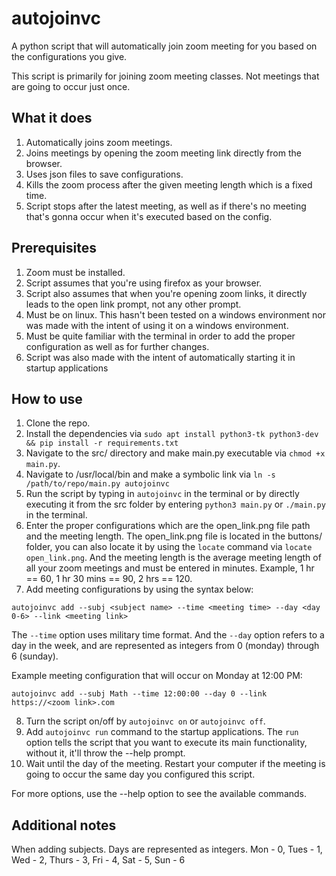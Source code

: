 # autojoinvc

A python script that will automatically join zoom meeting for you based on the configurations you give.

This script is primarily for joining zoom meeting classes. Not meetings that are going to occur just once.

## What it does

1. Automatically joins zoom meetings.
2. Joins meetings by opening the zoom meeting link directly from the browser.
3. Uses json files to save configurations.
4. Kills the zoom process after the given meeting length which is a fixed time.
5. Script stops after the latest meeting, as well as if there's no meeting that's gonna occur when it's executed based on the config.

## Prerequisites

1. Zoom must be installed.
2. Script assumes that you're using firefox as your browser.
3. Script also assumes that when you're opening zoom links, it directly leads to the open link prompt, not any other prompt.
4. Must be on linux. This hasn't been tested on a windows environment nor was made with the intent of using it on a windows environment.
5. Must be quite familiar with the terminal in order to add the proper configuration as well as for further changes.
6. Script was also made with the intent of automatically starting it in startup applications

## How to use

1. Clone the repo.
2. Install the dependencies via `sudo apt install python3-tk python3-dev && pip install -r requirements.txt`
3. Navigate to the src/ directory and make main.py executable via `chmod +x main.py`.
4. Navigate to /usr/local/bin and make a symbolic link via `ln -s /path/to/repo/main.py autojoinvc`
5. Run the script by typing in `autojoinvc` in the terminal or by directly executing it from the src folder by entering `python3 main.py` or `./main.py` in the terminal.
6. Enter the proper configurations which are the open_link.png file path and the meeting length. The open_link.png file is located in the buttons/ folder, you can also locate it by using the `locate` command via `locate open_link.png`. And the meeting length is the average meeting length of all your zoom meetings and must be entered in minutes. Example, 1 hr == 60, 1 hr 30 mins == 90, 2 hrs == 120.
7. Add meeting configurations by using the syntax below:
```
autojoinvc add --subj <subject name> --time <meeting time> --day <day 0-6> --link <meeting link>
```
The `--time` option uses military time format. And the `--day` option refers to a day in the week, and are represented as integers from 0 (monday) through 6 (sunday).

Example meeting configuration that will occur on Monday at 12:00 PM:
```
autojoinvc add --subj Math --time 12:00:00 --day 0 --link https://<zoom link>.com
```

8. Turn the script on/off by `autojoinvc on` or `autojoinvc off`.
9. Add `autojoinvc run` command to the startup applications. The `run` option tells the script that you want to execute its main functionality, without it, it'll throw the --help prompt.
10. Wait until the day of the meeting. Restart your computer if the meeting is going to occur the same day you configured this script.

For more options, use the --help option to see the available commands.

## Additional notes

When adding subjects. Days are represented as integers. Mon - 0, Tues - 1, Wed - 2, Thurs - 3, Fri - 4, Sat - 5, Sun - 6

